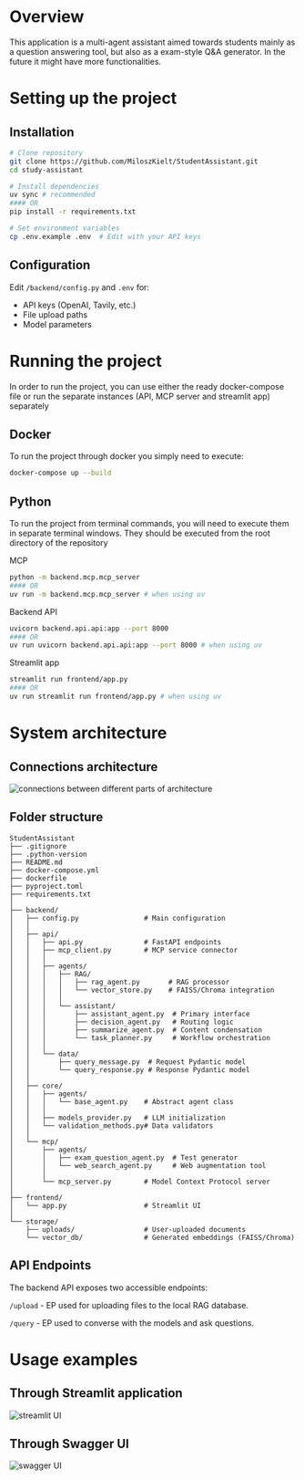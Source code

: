 # Overview

This application is a multi-agent assistant aimed towards students mainly as a question answering tool, but also as a exam-style Q&A generator. In the future it might have more functionalities.

# Setting up the project

## Installation

```bash
# Clone repository
git clone https://github.com/MiloszKielt/StudentAssistant.git
cd study-assistant

# Install dependencies
uv sync # recommended
#### OR
pip install -r requirements.txt

# Set environment variables
cp .env.example .env  # Edit with your API keys
```

## Configuration

Edit `/backend/config.py` and `.env` for:

- API keys (OpenAI, Tavily, etc.)
- File upload paths
- Model parameters

# Running the project

In order to run the project, you can use either the ready docker-compose file or run the separate instances (API, MCP server and streamlit app) separately

## Docker

To run the project through docker you simply need to execute:

```bash
docker-compose up --build
```

## Python

To run the project from terminal commands, you will need to execute them in separate terminal windows. They should be executed from the root directory of the repository

MCP

```bash
python -m backend.mcp.mcp_server
#### OR
uv run -m backend.mcp.mcp_server # when using uv
```

Backend API

```bash
uvicorn backend.api.api:app --port 8000
#### OR
uv run uvicorn backend.api.api:app --port 8000 # when using uv
```

Streamlit app

```bash
streamlit run frontend/app.py
#### OR
uv run streamlit run frontend/app.py # when using uv
```

# System architecture

## Connections architecture
![connections between different parts of architecture](https://github.com/user-attachments/assets/30beba9c-ad50-42fa-8cc4-70b6c79f8f1a)


## Folder structure

```
StudentAssistant
├── .gitignore
├── .python-version
├── README.md
├── docker-compose.yml
├── dockerfile
├── pyproject.toml
├── requirements.txt
│
├── backend/
│   ├── config.py                # Main configuration
│   │
│   ├── api/
│   │   ├── api.py               # FastAPI endpoints
│   │   ├── mcp_client.py        # MCP service connector
│   │   │
│   │   ├── agents/
│   │   │   ├── RAG/
│   │   │   │   ├── rag_agent.py       # RAG processor
│   │   │   │   └── vector_store.py    # FAISS/Chroma integration
│   │   │   │
│   │   │   └── assistant/
│   │   │       ├── assistant_agent.py  # Primary interface
│   │   │       ├── decision_agent.py   # Routing logic
│   │   │       ├── summarize_agent.py  # Content condensation
│   │   │       └── task_planner.py     # Workflow orchestration
│   │   │
│   │   └── data/
│   │       ├── query_message.py  # Request Pydantic model
│   │       └── query_response.py # Response Pydantic model
│   │
│   ├── core/
│   │   ├── agents/
│   │   │   └── base_agent.py    # Abstract agent class
│   │   │
│   │   ├── models_provider.py   # LLM initialization
│   │   └── validation_methods.py# Data validators
│   │
│   └── mcp/
│       ├── agents/
│       │   ├── exam_question_agent.py  # Test generator
│       │   └── web_search_agent.py     # Web augmentation tool
│       │
│       └── mcp_server.py        # Model Context Protocol server
│
├── frontend/
│   └── app.py                   # Streamlit UI
│
└── storage/
    ├── uploads/                 # User-uploaded documents
    └── vector_db/               # Generated embeddings (FAISS/Chroma)
```

## API Endpoints

The backend API exposes two accessible endpoints:

`/upload`  - EP used for uploading files to the local RAG database.

`/query` - EP used to converse with the models and ask questions.

# Usage examples

## Through Streamlit application
![streamlit UI](https://github.com/user-attachments/assets/03f889d3-b953-4c05-a34c-76130071b615)

## Through Swagger UI
![swagger UI](https://github.com/user-attachments/assets/61f59250-c6d5-4e9d-a03a-b59df89956a4)

